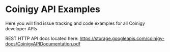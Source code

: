 # Coinigy API Examples

Here you will find issue tracking and code examples for all Coinigy developer APIs



REST HTTP API docs located here: https://storage.googleapis.com/coinigy-docs/CoinigyAPIDocumentation.pdf
